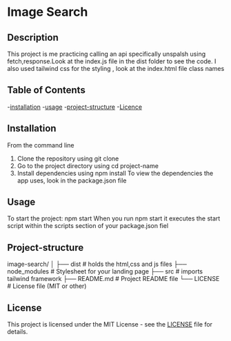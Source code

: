 # Image Search

## Description
This project is me practicing calling an api specifically unspalsh using fetch,response.Look at the index.js file in the dist folder to see the code.
I also used tailwind css for the styling , look at the index.html file class names

## Table of Contents
-[installation](#Installation)
-[usage](#Usage)
-[project-structure](#Project-Structure)
-[Licence](#licence)


## Installation 
From the command line 

1. Clone the repository using git clone <url>
2. Go to the project directory using cd project-name 
3. Install dependencies using npm install
To view the dependencies the app uses, look in the package.json file

## Usage
To start the project:
npm start
When you run npm start it executes the start script within the scripts section of your package.json fiel

## Project-structure
image-search/
│
├── dist       # holds the html,css and js files
├── node_modules       # Stylesheet for your landing page
├── src        # imports tailwind framework
├── README.md        # Project README file
└── LICENSE          # License file (MIT or other)

## License
This project is licensed under the MIT License - see the [LICENSE](LICENSE) file for details.
